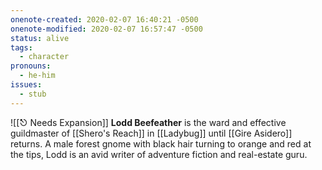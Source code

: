 ```yaml
---
onenote-created: 2020-02-07 16:40:21 -0500
onenote-modified: 2020-02-07 16:57:47 -0500
status: alive
tags:
  - character
pronouns:
  - he-him
issues:
  - stub
---
```

![[⎋ Needs Expansion]]
**Lodd Beefeather** is the ward and effective guildmaster of [[Shero's Reach]] in [[Ladybug]] until [[Gire Asidero]] returns. A male forest gnome with black hair turning to orange and red at the tips, Lodd is an avid writer of adventure fiction and real-estate guru.
